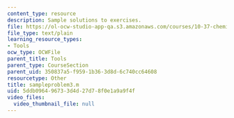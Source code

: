 ```yaml
---
content_type: resource
description: Sample solutions to exercises.
file: https://ol-ocw-studio-app-qa.s3.amazonaws.com/courses/10-37-chemical-and-biological-reaction-engineering-spring-2007/5ddb096496733d4d27d78f0e1a9a9f4f_sampleproblem3.m
file_type: text/plain
learning_resource_types:
- Tools
ocw_type: OCWFile
parent_title: Tools
parent_type: CourseSection
parent_uid: 350837a5-f959-1b36-3d8d-6c740cc64608
resourcetype: Other
title: sampleproblem3.m
uid: 5ddb0964-9673-3d4d-27d7-8f0e1a9a9f4f
video_files:
  video_thumbnail_file: null
---
```

